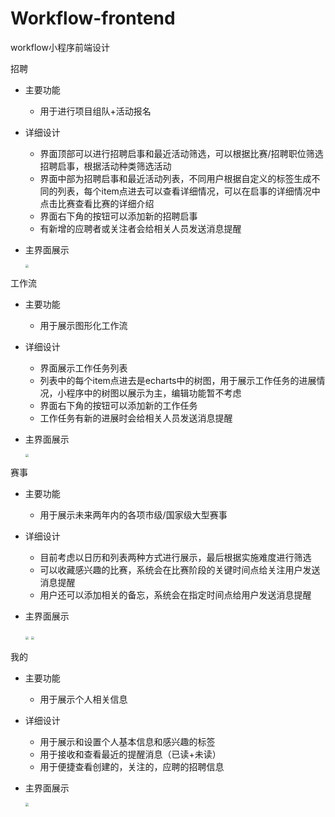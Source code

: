 # Workflow-frontend
workflow小程序前端设计

招聘

- 主要功能
  
  - 用于进行项目组队+活动报名
- 详细设计
  - 界面顶部可以进行招聘启事和最近活动筛选，可以根据比赛/招聘职位筛选招聘启事，根据活动种类筛选活动
  - 界面中部为招聘启事和最近活动列表，不同用户根据自定义的标签生成不同的列表，每个item点进去可以查看详细情况，可以在启事的详细情况中点击比赛查看比赛的详细介绍
  - 界面右下角的按钮可以添加新的招聘启事
  - 有新增的应聘者或关注者会给相关人员发送消息提醒
- 主界面展示

  <img src="https://syj-image-1258575893.cos.ap-shanghai.myqcloud.com/1_recruit.png" style="zoom: 33%;">

工作流

- 主要功能
  
  - 用于展示图形化工作流
- 详细设计
  - 界面展示工作任务列表
  - 列表中的每个item点进去是echarts中的树图，用于展示工作任务的进展情况，小程序中的树图以展示为主，编辑功能暂不考虑
  - 界面右下角的按钮可以添加新的工作任务
  - 工作任务有新的进展时会给相关人员发送消息提醒
- 主界面展示

  <img src="https://syj-image-1258575893.cos.ap-shanghai.myqcloud.com/2_workflow.png" style="zoom: 33%;">



赛事

- 主要功能
  
  - 用于展示未来两年内的各项市级/国家级大型赛事
  
- 详细设计
  - 目前考虑以日历和列表两种方式进行展示，最后根据实施难度进行筛选
  - 可以收藏感兴趣的比赛，系统会在比赛阶段的关键时间点给关注用户发送消息提醒
  - 用户还可以添加相关的备忘，系统会在指定时间点给用户发送消息提醒
  
- 主界面展示

  <img src="https://syj-image-1258575893.cos.ap-shanghai.myqcloud.com/3_match_calendar.png" style="zoom: 33%;">
  
  <img src="https://syj-image-1258575893.cos.ap-shanghai.myqcloud.com/4_matchlist.png" style="zoom: 33%;">



我的

- 主要功能
  
  - 用于展示个人相关信息
- 详细设计
  - 用于展示和设置个人基本信息和感兴趣的标签
  - 用于接收和查看最近的提醒消息（已读+未读）
  - 用于便捷查看创建的，关注的，应聘的招聘信息
- 主界面展示

  <img src="https://syj-image-1258575893.cos.ap-shanghai.myqcloud.com/5_mine.png" style="zoom: 33%;">



